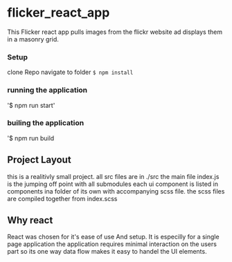# flicker_react_app
This Flicker react app pulls images from the flickr website ad displays them in a masonry grid.


### Setup
clone Repo
navigate to folder
` $ npm install `

###  running the application

'$ npm run start'

###  builing the application
'$ npm run build

## Project Layout
this is a realitivly small project.
all src files are in ./src
the main file index.js is the jumping off point with all  submodules
each ui component is listed in components ina folder of its own with accompanying scss file.
the scss files are compiled together from index.scss

## Why react
React was chosen for it's ease of use And setup. It is especilly for a single page application
the application requires minimal interaction on the users part so its one way data flow makes it easy to handel the UI elements.
